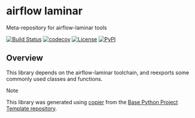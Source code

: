 # airflow laminar

Meta-repository for airflow-laminar tools

[![Build Status](https://github.com/airflow-laminar/airflow-laminar/actions/workflows/build.yaml/badge.svg?branch=main&event=push)](https://github.com/airflow-laminar/airflow-laminar/actions/workflows/build.yaml)
[![codecov](https://codecov.io/gh/airflow-laminar/airflow-laminar/branch/main/graph/badge.svg)](https://codecov.io/gh/airflow-laminar/airflow-laminar)
[![License](https://img.shields.io/github/license/airflow-laminar/airflow-laminar)](https://github.com/airflow-laminar/airflow-laminar)
[![PyPI](https://img.shields.io/pypi/v/airflow-laminar.svg)](https://pypi.python.org/pypi/airflow-laminar)

## Overview
This library depends on the airflow-laminar toolchain, and reexports some commonly used classes and functions.

> [!NOTE]
> This library was generated using [copier](https://copier.readthedocs.io/en/stable/) from the [Base Python Project Template repository](https://github.com/python-project-templates/base).
